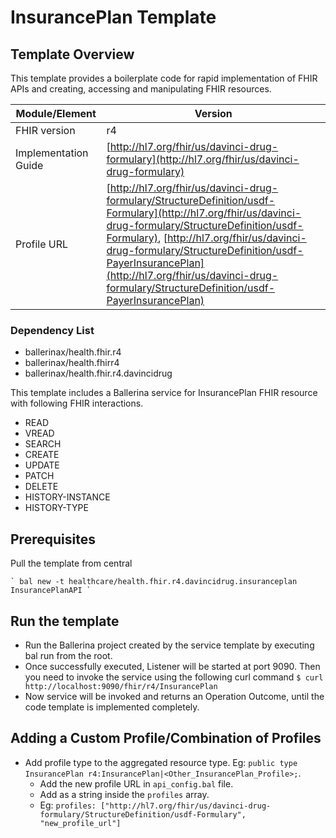 # InsurancePlan Template

## Template Overview

This template provides a boilerplate code for rapid implementation of FHIR APIs and creating, accessing and manipulating FHIR resources.

| Module/Element       | Version |
| -------------------- | ------- |
| FHIR version         | r4 |
| Implementation Guide | [http://hl7.org/fhir/us/davinci-drug-formulary](http://hl7.org/fhir/us/davinci-drug-formulary) |
| Profile URL          |[http://hl7.org/fhir/us/davinci-drug-formulary/StructureDefinition/usdf-Formulary](http://hl7.org/fhir/us/davinci-drug-formulary/StructureDefinition/usdf-Formulary), [http://hl7.org/fhir/us/davinci-drug-formulary/StructureDefinition/usdf-PayerInsurancePlan](http://hl7.org/fhir/us/davinci-drug-formulary/StructureDefinition/usdf-PayerInsurancePlan)|

### Dependency List

- ballerinax/health.fhir.r4
- ballerinax/health.fhirr4
- ballerinax/health.fhir.r4.davincidrug

This template includes a Ballerina service for InsurancePlan FHIR resource with following FHIR interactions.
- READ
- VREAD
- SEARCH
- CREATE
- UPDATE
- PATCH
- DELETE
- HISTORY-INSTANCE
- HISTORY-TYPE

## Prerequisites

Pull the template from central

    ` bal new -t healthcare/health.fhir.r4.davincidrug.insuranceplan InsurancePlanAPI `

## Run the template

- Run the Ballerina project created by the service template by executing bal run from the root.
- Once successfully executed, Listener will be started at port 9090. Then you need to invoke the service using the following curl command
    ` $ curl http://localhost:9090/fhir/r4/InsurancePlan `
- Now service will be invoked and returns an Operation Outcome, until the code template is implemented completely.

## Adding a Custom Profile/Combination of Profiles

- Add profile type to the aggregated resource type. Eg: `public type InsurancePlan r4:InsurancePlan|<Other_InsurancePlan_Profile>;`.
    - Add the new profile URL in `api_config.bal` file.
    - Add as a string inside the `profiles` array.
    - Eg: `profiles: ["http://hl7.org/fhir/us/davinci-drug-formulary/StructureDefinition/usdf-Formulary", "new_profile_url"]`
